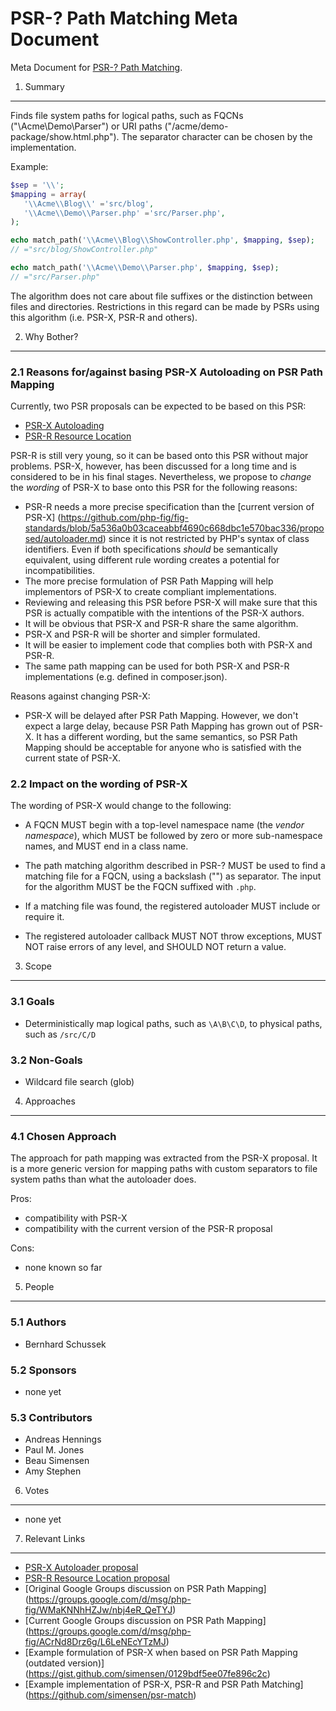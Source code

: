 PSR-? Path Matching Meta Document
=================================

Meta Document for [PSR-? Path Matching](path-matching.md).

1. Summary
----------

Finds file system paths for logical paths, such as FQCNs ("\Acme\Demo\Parser")
or URI paths ("/acme/demo-package/show.html.php"). The separator character can
be chosen by the implementation.

Example:

```php
$sep = '\\';
$mapping = array(
   '\\Acme\\Blog\\' ='src/blog',
   '\\Acme\\Demo\\Parser.php' ='src/Parser.php',
);

echo match_path('\\Acme\\Blog\\ShowController.php', $mapping, $sep);
// ="src/blog/ShowController.php"

echo match_path('\\Acme\\Demo\\Parser.php', $mapping, $sep);
// ="src/Parser.php"
```

The algorithm does not care about file suffixes or the distinction between
files and directories. Restrictions in this regard can be made by PSRs
using this algorithm (i.e. PSR-X, PSR-R and others).

2. Why Bother?
--------------

### 2.1 Reasons for/against basing PSR-X Autoloading on PSR Path Mapping

Currently, two PSR proposals can be expected to be based on this PSR:

* [PSR-X Autoloading][psr-x]
* [PSR-R Resource Location][psr-r]

PSR-R is still very young, so it can be based onto this PSR without major
problems. PSR-X, however, has been discussed for a long time and is considered
to be in his final stages. Nevertheless, we propose to *change* the *wording* of
PSR-X to base onto this PSR for the following reasons:

* PSR-R needs a more precise specification than the [current version of PSR-X]
  (https://github.com/php-fig/fig-standards/blob/5a536a0b03caceabbf4690c668dbc1e570bac336/proposed/autoloader.md)
  since it is not restricted by PHP's syntax of class identifiers. Even if both
  specifications *should* be semantically equivalent, using different rule
  wording creates a potential for incompatibilities.
* The more precise formulation of PSR Path Mapping will help implementors of
  PSR-X to create compliant implementations.
* Reviewing and releasing this PSR before PSR-X will make sure that this PSR
  is actually compatible with the intentions of the PSR-X authors.
* It will be obvious that PSR-X and PSR-R share the same algorithm.
* PSR-X and PSR-R will be shorter and simpler formulated.
* It will be easier to implement code that complies both with PSR-X and PSR-R.
* The same path mapping can be used for both PSR-X and PSR-R implementations
  (e.g. defined in composer.json).

Reasons against changing PSR-X:

* PSR-X will be delayed after PSR Path Mapping. However, we don't expect a large
  delay, because PSR Path Mapping has grown out of PSR-X. It has a different
  wording, but the same semantics, so PSR Path Mapping should be acceptable for
  anyone who is satisfied with the current state of PSR-X.

### 2.2 Impact on the wording of PSR-X

The wording of PSR-X would change to the following:

- A FQCN MUST begin with a top-level namespace name (the *vendor namespace*),
  which MUST be followed by zero or more sub-namespace names, and MUST end in
  a class name.

- The path matching algorithm described in PSR-? MUST be used to find a
  matching file for a FQCN, using a backslash ("\") as separator. The input
  for the algorithm MUST be the FQCN suffixed with `.php`.

- If a matching file was found, the registered autoloader MUST include or
  require it.

- The registered autoloader callback MUST NOT throw exceptions, MUST NOT
  raise errors of any level, and SHOULD NOT return a value.

3. Scope
--------

### 3.1 Goals

* Deterministically map logical paths, such as `\A\B\C\D`, to physical paths,
  such as `/src/C/D`

### 3.2 Non-Goals

* Wildcard file search (glob)

4. Approaches
-------------

### 4.1 Chosen Approach

The approach for path mapping was extracted from the PSR-X proposal. It is a
more generic version for mapping paths with custom separators to file system
paths than what the autoloader does.

Pros:

* compatibility with PSR-X
* compatibility with the current version of the PSR-R proposal

Cons:

* none known so far

5. People
---------

### 5.1 Authors

* Bernhard Schussek

### 5.2 Sponsors

* none yet

### 5.3 Contributors

* Andreas Hennings
* Paul M. Jones
* Beau Simensen
* Amy Stephen

6. Votes
--------

* none yet

7. Relevant Links
-----------------

* [PSR-X Autoloader proposal][psr-x]
* [PSR-R Resource Location proposal][psr-r]
* [Original Google Groups discussion on PSR Path Mapping]
  (https://groups.google.com/d/msg/php-fig/WMaKNNhHZJw/nbj4eR_QeTYJ)
* [Current Google Groups discussion on PSR Path Mapping]
  (https://groups.google.com/d/msg/php-fig/ACrNd8Drz6g/L6LeNEcYTzMJ)
* [Example formulation of PSR-X when based on PSR Path Mapping (outdated version)]
  (https://gist.github.com/simensen/0129bdf5ee07fe896c2c)
* [Example implementation of PSR-X, PSR-R and PSR Path Matching]
  (https://github.com/simensen/psr-match)


[psr-x]: https://github.com/php-fig/fig-standards/blob/master/proposed/autoloader.md
[psr-r]: resource-location.md
